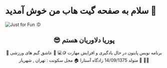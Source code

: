 # سلام به صفحه گیت هاب من خوش آمدید 👋
<img src="https://github.com/p7deli/p7deli/assets/124894066/ff77a9f4-ad6d-423c-ae36-a2f9a3939dfc" alt="Just for Fun :D">

<h2 align="center">😎 پوریا دلاوریان هستم</h2>

<p align="center">🐍 برنامه نویس پایتون در حال یادگیری و افزایش مهارت  🪙💻
🔔 عاشق گیم های ورزشی 🫤😃
🏥 متولد 14/09/1375 زادگاه آستارا 
🏠 محل سکونت : تهران , شهریار</p>
